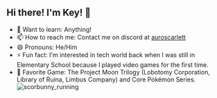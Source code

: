 ## Hi there! I'm Key! 👋
- 💬 Want to learn: Anything!
- 📫 How to reach me: Contact me on discord at <a href="https://discord.com/users/357505607911211008">auroscarlett</a>
- 😄 Pronouns: He/Him
- ⚡ Fun fact: I'm interested in tech world back when I was still in Elementary School because I played video games for the first time.
- 👾 Favorite Game: The Project Moon Trilogy (Lobotomy Corporation, Library of Ruina, Limbus Company) and Core Pokémon Series.
![scorbunny_running](https://github.com/Key-D-M/Key-D-M/blob/main/scorbunny-run.gif)

<!--
**Key-D-M/Key-D-M** is a ✨ _special_ ✨ repository because its `README.md` (this file) appears on your GitHub profile.

Here are some ideas to get you started:

- 🔭 I’m currently working on ...
- 🌱 I’m currently learning ...
- 👯 I’m looking to collaborate on ...
- 🤔 I’m looking for help with ...
- 💬 Ask me about ...
- 📫 How to reach me: ...
- 😄 Pronouns: ...
- ⚡ Fun fact: ...
-->
